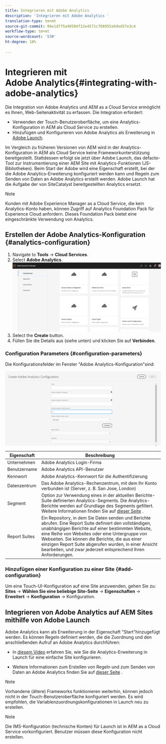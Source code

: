 ```yaml
---
title: Integrieren mit Adobe Analytics
description: 'Integrieren mit Adobe Analytics '
translation-type: tm+mt
source-git-commit: 96e1d775a98584f12e4571c708955a9ded57e3c4
workflow-type: tm+mt
source-wordcount: '530'
ht-degree: 18%

---
```



# Integrieren mit Adobe Analytics{#integrating-with-adobe-analytics}

Die Integration von Adobe Analytics und AEM as a Cloud Service ermöglicht es Ihnen, Web-Seitenaktivität zu erfassen. Die Integration erfordert:

* Verwenden der Touch-Benutzeroberfläche, um eine Analytics-Konfiguration in AEM als Cloud Service zu erstellen.
* Hinzufügen und Konfigurieren von Adobe Analytics als Erweiterung in [Adobe Launch](https://docs.adobe.com/content/help/en/launch/using/intro/get-started/quick-start.html).

Im Vergleich zu früheren Versionen von AEM wird in der Analytics-Konfiguration in AEM als Cloud Service keine Frameworkunterstützung bereitgestellt. Stattdessen erfolgt sie jetzt über Adobe Launch, das defacto-Tool zur Instrumentierung einer AEM Site mit Analytics-Funktionen (JS-Bibliotheken). Beim Start der Adobe wird eine Eigenschaft erstellt, bei der die Adobe Analytics-Erweiterung konfiguriert werden kann und Regeln zum Senden von Daten an Adobe Analytics erstellt werden. Adobe Launch hat die Aufgabe der von SiteCatalyst bereitgestellten Analytics ersetzt.

>[!NOTE]
>
>Kunden mit Adobe Experience Manager as a Cloud Service, die kein Analytics-Konto haben, können Zugriff auf Analytics Foundation Pack für Experience Cloud anfordern. Dieses Foundation Pack bietet eine eingeschränkte Verwendung von Analytics.

## Erstellen der Adobe Analytics-Konfiguration {#analytics-configuration}

1. Navigate to **Tools** → **Cloud Services**.
2. Select **Adobe Analytics**.
   ![Adobe Analytics](assets/analytics_screen2.png "WindowAdobe Analytics Window")
3. Select the **Create** button.
4. Füllen Sie die Details aus (siehe unten) und klicken Sie auf **Verbinden**.

### Configuration Parameters {#configuration-parameters}

Die Konfigurationsfelder im Fenster &quot;Adobe Analytics-Konfiguration&quot;sind:

![Konfigurationsparameter](assets/properties_field1.png "Konfigurationsparameter")

| Eigenschaft | Beschreibung |
|---|---|
| Unternehmen | Adobe Analytics Login-Firma |
| Benutzername | Adobe Analytics API-Benutzer |
| Kennwort | Adobe Analytics-Kennwort für die Authentifizierung |
| Datenzentrum | Das Adobe Analytics-Rechenzentrum, mit dem Ihr Konto verbunden ist (Server, z. B. San Jose, London) |
| Segment | Option zur Verwendung eines in der aktuellen Berichte-Suite definierten Analytics-Segments. Die Analytics-Berichte werden auf Grundlage des Segments gefiltert. Weitere Informationen finden Sie auf [dieser Seite](https://docs.adobe.com/content/help/en/analytics/components/segmentation/seg-overview.html) . |
| Report Suites | Ein Repository, in dem Sie Daten senden und Berichte abrufen. Eine Report Suite definiert den vollständigen, unabhängigen Berichte auf einer bestimmten Website, eine Reihe von Websites oder eine Untergruppe von Webseiten. Sie können die Berichte, die aus einer einzigen Report Suite abgerufen wurden, in einer Ansicht bearbeiten, und zwar jederzeit entsprechend Ihren Anforderungen. |

### Hinzufügen einer Konfiguration zu einer Site {#add-configuration}

Um eine Touch-UI-Konfiguration auf eine Site anzuwenden, gehen Sie zu: **Sites** → **Wählen Sie eine beliebige Site-Seite** → **Eigenschaften** → **Erweitert** → **Konfiguration** → Konfiguration.

## Integrieren von Adobe Analytics auf AEM Sites mithilfe von Adobe Launch

Adobe Analytics kann als Erweiterung in der Eigenschaft &quot;Start&quot;hinzugefügt werden. Es können Regeln definiert werden, die die Zuordnung und den anschließenden Aufruf an Adobe Analytics durchführen:

* In [diesem Video](https://docs.adobe.com/content/help/en/analytics-learn/tutorials/implementation/via-adobe-launch/basic-configuration-of-the-analytics-launch-extension.html) erfahren Sie, wie Sie die Analytics-Erweiterung in Launch für eine einfache Site konfigurieren.

* Weitere Informationen zum Erstellen von Regeln und zum Senden von Daten an Adobe Analytics finden Sie auf [dieser Seite](https://docs.adobe.com/content/help/en/core-services-learn/implementing-in-websites-with-launch/implement-solutions/analytics.html) .

>[!NOTE]
>
>Vorhandene (ältere) Frameworks funktionieren weiterhin, können jedoch nicht in der Touch-Benutzeroberfläche konfiguriert werden. Es wird empfohlen, die Variablenzuordnungskonfigurationen in Launch neu zu erstellen.

>[!NOTE]
>
>Die IMS-Konfiguration (technische Konten) für Launch ist in AEM as a Cloud Service vorkonfiguriert. Benutzer müssen diese Konfiguration nicht erstellen.
